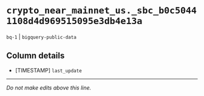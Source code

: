 # `crypto_near_mainnet_us._sbc_b0c50441108d4d969515095e3db4e13a`
`bq-1` | `bigquery-public-data`

## Column details
* [TIMESTAMP] `last_update`

-------------------------------------------------------------------------------
*Do not make edits above this line.*
